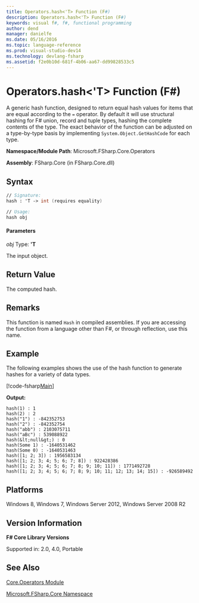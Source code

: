 ```yaml
---
title: Operators.hash<'T> Function (F#)
description: Operators.hash<'T> Function (F#)
keywords: visual f#, f#, functional programming
author: dend
manager: danielfe
ms.date: 05/16/2016
ms.topic: language-reference
ms.prod: visual-studio-dev14
ms.technology: devlang-fsharp
ms.assetid: f2e0b10d-681f-4b06-aa67-dd99828533c5
---
```


# Operators.hash<'T> Function (F#)

A generic hash function, designed to return equal hash values for items that are equal according to the `=` operator. By default it will use structural hashing for F# union, record and tuple types, hashing the complete contents of the type. The exact behavior of the function can be adjusted on a type-by-type basis by implementing `System.Object.GetHashCode` for each type.

**Namespace/Module Path**: Microsoft.FSharp.Core.Operators

**Assembly**: FSharp.Core (in FSharp.Core.dll)


## Syntax

```fsharp
// Signature:
hash : 'T -> int (requires equality)

// Usage:
hash obj
```

#### Parameters
*obj*
Type: **'T**


The input object.

## Return Value

The computed hash.

## Remarks
This function is named `Hash` in compiled assemblies. If you are accessing the function from a language other than F#, or through reflection, use this name.

## Example

The following examples shows the use of the hash function to generate hashes for a variety of data types.

[!code-fsharp[Main](~/samples/snippets/fsharp/fssamples101/snippet1010.fs)]

**Output:**

```
hash(1) : 1
hash(2) : 2
hash("1") : -842352753
hash("2") : -842352754
hash("abb") : 2103075711
hash("aBc") : 539088922
hash(&lt;null&gt;) : 0
hash(Some 1) : -1640531462
hash(Some 0) : -1640531463
hash([1; 2; 3]) : 1956583134
hash([1; 2; 3; 4; 5; 6; 7; 8]) : 922428386
hash([1; 2; 3; 4; 5; 6; 7; 8; 9; 10; 11]) : 1771492728
hash([1; 2; 3; 4; 5; 6; 7; 8; 9; 10; 11; 12; 13; 14; 15]) : -926589492
```

## Platforms
Windows 8, Windows 7, Windows Server 2012, Windows Server 2008 R2


## Version Information
**F# Core Library Versions**

Supported in: 2.0, 4.0, Portable

## See Also
[Core.Operators Module](Core.Operators-Module-%5BFSharp%5D.md)

[Microsoft.FSharp.Core Namespace](Microsoft.FSharp.Core-Namespace-%5BFSharp%5D.md)
